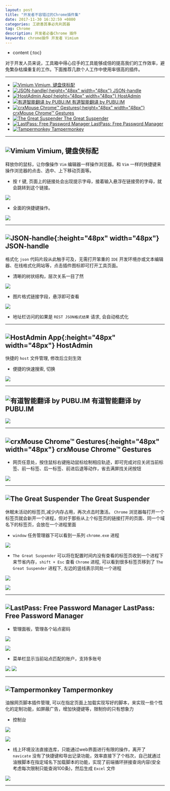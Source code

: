 ```yaml
---
layout: post
title: "开发者不容错过的Chrome插件集"
date: 2017-11-30 16:32:59 +0800 
categories: 工欲善其事必先利其器
tag: Chrome
description: 开发者必备Chrome 插件
keywords: chrome插件 开发者 Vimium
---
```

* content
{:toc}

对于开发人员来说，工具箱中得心应手的工具能够成倍的提高我们的工作效率，避免繁杂枯燥重复的工作。下面推荐几款个人工作中使用率很高的插件。

<!-- more -->
---

<!-- TOC -->

- [![Vimium](https://tu-img-1.aixinxi.net/o_1c05r3n7k1tb77go156cscpf4ga.png-w.jpg) Vimium, 键盘侠标配](#vimiumhttpstu-img-1aixinxineto_1c05r3n7k1tb77go156cscpf4gapng-wjpg-vimium-键盘侠标配)
- [![JSON-handle](https://tu-img-1.aixinxi.net/o_1c05r1jr41rs03hs1rd22m91atua.png-w.jpg){:height="48px" width="48px"} JSON-handle](#json-handlehttpstu-img-1aixinxineto_1c05r1jr41rs03hs1rd22m91atuapng-wjpgheight48px-width48px-json-handle)
- [![HostAdmin App](https://tu-img-1.aixinxi.net/o_1c05r2ac01laj1p551n992p81j45a.png-w.jpg){:height="48px" width="48px"} HostAdmin](#hostadmin-apphttpstu-img-1aixinxineto_1c05r2ac01laj1p551n992p81j45apng-wjpgheight48px-width48px-hostadmin)
- [![有道智能翻译 by PUBU.IM](https://tu-img-1.aixinxi.net/o_1c05r1bhcmd81qnj1qgs1rra1b39a.png-w.jpg) 有道智能翻译 by PUBU.IM](#有道智能翻译-by-pubuimhttpstu-img-1aixinxineto_1c05r1bhcmd81qnj1qgs1rra1b39apng-wjpg-有道智能翻译-by-pubuim)
- [![crxMouse Chrome™ Gestures](https://tu-img-1.aixinxi.net/o_1c05r0rpst1akq01mu619j3a6da.png-w.jpg){:height="48px" width="48px"} crxMouse Chrome™ Gestures](#crxmouse-chrome™-gestureshttpstu-img-1aixinxineto_1c05r0rpst1akq01mu619j3a6dapng-wjpgheight48px-width48px-crxmouse-chrome™-gestures)
- [![The Great Suspender](https://tu-img-1.aixinxi.net/o_1c05r147r1e121pc31q3o16rof1ea.png-w.jpg) The Great Suspender](#the-great-suspenderhttpstu-img-1aixinxineto_1c05r147r1e121pc31q3o16rof1eapng-wjpg-the-great-suspender)
- [![LastPass: Free Password Manager](https://tu-img-1.aixinxi.net/o_1c05r1vhb1u9io71i3b6hf1ag9a.png-w.jpg) LastPass: Free Password Manager](#lastpass-free-password-managerhttpstu-img-1aixinxineto_1c05r1vhb1u9io71i3b6hf1ag9apng-wjpg-lastpass-free-password-manager)
- [![Tampermonkey](https://tu-img-1.aixinxi.net/o_1c05r30u71o161e4h1f2gnr8qcva.png-w.jpg) Tampermonkey](#tampermonkeyhttpstu-img-1aixinxineto_1c05r30u71o161e4h1f2gnr8qcvapng-wjpg-tampermonkey)

<!-- /TOC -->

---

## ![Vimium](https://tu-img-1.aixinxi.net/o_1c05r3n7k1tb77go156cscpf4ga.png-w.jpg) Vimium, 键盘侠标配

释放你的鼠标，让你像操作 `Vim` 编辑器一样操作浏览器。和 `Vim` 一样的快捷键来操作浏览器的点击、选中、上下移动页面等。  

* 按 `f` 键, 页面上的链接处会出现提示字母，接着输入悬浮在链接旁的字母，就会跳转到这个链接。

 ![](https://tu-img-1.aixinxi.net/o_1c061o25a1at1e3e9fnfgektba.png-w.jpg)  

* 全面的快捷键操作。 

 ![](https://tu-img-1.aixinxi.net/o_1c06268831kb91vpa1ruq1l0j1pd7a.png-w.jpg)

---
    
## ![JSON-handle](https://tu-img-1.aixinxi.net/o_1c05r1jr41rs03hs1rd22m91atua.png-w.jpg){:height="48px" width="48px"} JSON-handle 

格式化 `json` 代码片段从此触手可及，无需打开笨重的 `IDE` 开发环境亦或文本编辑器、在线格式化网站等，点击插件图标即可打开工具页面。

* 清晰的树状结构，层次关系一目了然

 ![](https://tu-img-1.aixinxi.net/o_1c062ric67r719itackv3a183ba.png-w.jpg)

* 图片格式链接字段，悬浮即可查看

 ![](https://tu-img-1.aixinxi.net/o_1c063ubchult4igo1umhfvl3a.png-w.jpg)
    
* 地址栏访问的如果是 `REST JSON格式结果` 请求, 会自动格式化

---

## ![HostAdmin App](https://tu-img-1.aixinxi.net/o_1c05r2ac01laj1p551n992p81j45a.png-w.jpg){:height="48px" width="48px"} HostAdmin

快捷的 `host` 文件管理, 修改后立刻生效

* 便捷的快速搜索, 切换

 ![](https://tu-img-1.aixinxi.net/o_1c064b2er1ol95ob1cqe1jqr1cnma.png-w.jpg)

---

## ![有道智能翻译 by PUBU.IM](https://tu-img-1.aixinxi.net/o_1c05r1bhcmd81qnj1qgs1rra1b39a.png-w.jpg) 有道智能翻译 by PUBU.IM


![](https://tu-img-1.aixinxi.net/o_1c064l1sr1uhb18b41bu81k1m6qea.png-w.jpg)

---
    
## ![crxMouse Chrome™ Gestures](https://tu-img-1.aixinxi.net/o_1c05r0rpst1akq01mu619j3a6da.png-w.jpg){:height="48px" width="48px"} crxMouse Chrome™ Gestures

* 网页任意处，按住鼠标右键拖动鼠标绘制相应轨迹，即可完成对应关闭当前标签、前一标签、后一标签、前进后退等动作，省去满屏找关闭按钮

 ![](https://tu-img-1.aixinxi.net/o_1c064scq417er5018qk9uj1v4ea.png-w.jpg)

---

##  ![The Great Suspender](https://tu-img-1.aixinxi.net/o_1c05r147r1e121pc31q3o16rof1ea.png-w.jpg) The Great Suspender 

休眠未活动的标签页,减少内存占用，再次点击时激活。 `Chrome` 浏览器每打开一个标签页就会新开一个进程，但对于那些从上个标签页的链接打开的页面、同一个域名下的标签页，会放在一个进程里面

* `window` 任务管理器下可以看到一系列 `chrome.exe` 进程

 ![](https://tu-img-1.aixinxi.net/o_1c065go056ve1mtk16cp16k03vpa.png-w.jpg)
    
* `The Great Suspender` 可以将在配置时间内没有查看的标签页收到一个进程下来节省内存，`shift + Esc` 查看 `Chrome` 进程, 可以看到很多标签页移到了 `The Great Suspender` 进程下, 左边的竖线表示同处一个进程

 ![](https://tu-img-1.aixinxi.net/o_1c0662hum1a8v6pi10sshna1hgba.png-w.jpg)

 ![](https://tu-img-1.aixinxi.net/o_1c06758vt5gb89114vs1utpk1ka.png-w.jpg)

---

## ![LastPass: Free Password Manager](https://tu-img-1.aixinxi.net/o_1c05r1vhb1u9io71i3b6hf1ag9a.png-w.jpg) LastPass: Free Password Manager

* 管理面板，管理各个站点密码

 ![](https://tu-img-1.aixinxi.net/o_1c067epvi1pj169l1v73i36q6na.png-w.jpg)

 ![](https://tu-img-1.aixinxi.net/o_1c067idnv6o8nrartk18p918pja.png-w.jpg)
    
* 菜单栏显示当前站点匹配的账户，支持多账号

 ![](https://tu-img-1.aixinxi.net/o_1c067pc0s5k53j61gks1t2q21ia.png-w.jpg)
 ![](https://tu-img-1.aixinxi.net/o_1c067s11j1str1jm6kfk13dd1vf6a.png-w.jpg)

---

## ![Tampermonkey](https://tu-img-1.aixinxi.net/o_1c05r30u71o161e4h1f2gnr8qcva.png-w.jpg) Tampermonkey 

油猴网页脚本插件管理, 可以在指定页面上加载实现写好的脚本，来实现一些个性化的定制功能，如屏蔽广告，增加快捷键等，限制你的只有想象力

* 控制台

![](https://tu-img-1.aixinxi.net/o_1c0686a6a8l61r4iclj8gn5v2a.png-w.jpg)
    
 ![](https://tu-img-1.aixinxi.net/o_1c0688pl81811fhs1bqgtrqpaka.png-w.jpg)
    
* 线上环境没法直接连库，只能通过web界面进行有限的操作，离开了 `navicate` 没有了快捷键和导出记录功能，效率直接下了个档次，自己就通过油猴脚本在指定域名下加载脚本的功能，实现了前端循环拼接查询内容(安全考虑每次限制只能查询100条)，然后生成 `Excel` 文件
    
 ![](https://tu-img-1.aixinxi.net/o_1c068s8o8m7r1hma1scrlpc1mira.png-w.jpg)

---
